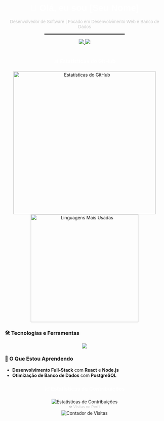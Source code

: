 <div align="center">
  <h1 style="font-family: Arial, sans-serif; color: #ffffff;">👋 Olá, eu sou [Seu Nome]</h1>
  <p style="font-family: Arial, sans-serif; color: #cccccc;">Desenvolvedor de Software | Focado em Desenvolvimento Web e Banco de Dados</p>
  <hr style="border: 1px solid #444444; width: 50%;"/>
</div>

<div align="center">
  <a href="https://linkedin.com/in/ronaldo-ribeiro-646291252" target="_blank">
    <img src="https://img.shields.io/badge/LinkedIn-0077B5?style=for-the-badge&logo=linkedin&logoColor=white" />
  </a>
  <a href="mailto:seu-email@exemplo.com">
    <img src="https://img.shields.io/badge/Email-D14836?style=for-the-badge&logo=gmail&logoColor=white" />
  </a>
</div>

<br/>

<div align="center">
  <h3 style="color: #ffffff;">📊 Estatísticas do GitHub</h3>
  <img src="https://github-readme-stats.vercel.app/api?username=seu-usuario&show_icons=true&theme=dracula&hide_border=true&icon_color=ff79c6&text_color=ffffff&title_color=ff79c6" width="450px" alt="Estatísticas do GitHub">
  <img src="https://github-readme-stats.vercel.app/api/top-langs/?username=seu-usuario&layout=compact&theme=dracula&hide_border=true&text_color=ffffff&title_color=ff79c6" width="340px" alt="Linguagens Mais Usadas">
</div>

### 🛠️ Tecnologias e Ferramentas
<p align="center">
  <img src="https://skillicons.dev/icons?i=python,html,css,js,react,nodejs,postgresql,git,github" />
</p>

### 🌱 O Que Estou Aprendendo
- **Desenvolvimento Full-Stack** com **React** e **Node.js**
- **Otimização de Banco de Dados** com **PostgreSQL**

<div align="center">
  <h3 style="color: #ffffff;">📈 Estatísticas de Contribuições</h3>
  <img src="https://github-readme-streak-stats.herokuapp.com/?user=seu-usuario&theme=dracula&hide_border=true&ring=ff79c6&fire=ff79c6&currStreakLabel=ff79c6" alt="Estatísticas de Contribuições">
</div>

<div align="center">
  <sub style="color: #cccccc;">👁️ Visitas no Perfil</sub>
  <br/>
  <img src="https://komarev.com/ghpvc/?username=seu-usuario&color=ff79c6&style=flat-square" alt="Contador de Visitas">
</div>

